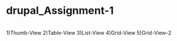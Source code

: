 <h1>drupal_Assignment-1</h1><br>
  1)Thumb-View
  2)Table-View
  3)List-View
  4)Grid-View
  5)Grid-View-2
